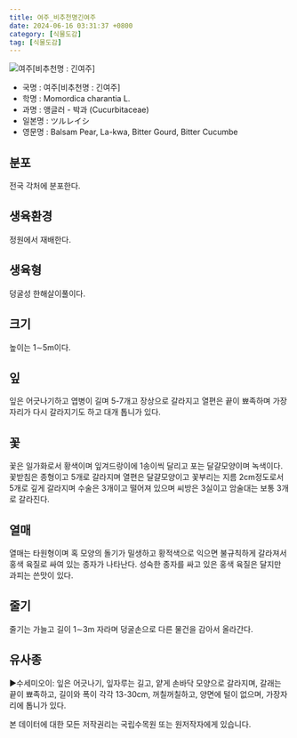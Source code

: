 ```yaml
---
title: 여주_비추천명긴여주
date: 2024-06-16 03:31:37 +0800
category: [식물도감]
tag: [식물도감]
---
```




![여주[비추천명 : 긴여주]](/fileUpload/plants/basic/Cucurbitaceae/Momordica/12165/1_th2.JPG)
- 국명 : 여주[비추천명 : 긴여주]
- 학명 : Momordica charantia L.
- 과명 : 앵글러 - 박과 (Cucurbitaceae)
- 일본명 : ツルレイシ
- 영문명 : Balsam Pear, La-kwa, Bitter Gourd, Bitter Cucumbe


## 분포
전국 각처에 분포한다.
## 생육환경
정원에서 재배한다.
## 생육형
덩굴성 한해살이풀이다.
## 크기
높이는 1∼5m이다.
## 잎
잎은 어긋나기하고 엽병이 길며 5-7개고 장상으로 갈라지고 열편은 끝이 뾰족하며 가장자리가 다시 갈라지기도 하고 대개 톱니가 있다.
## 꽃
꽃은 일가화로서 황색이며 잎겨드랑이에 1송이씩 달리고 포는 달걀모양이며 녹색이다. 꽃받침은 종형이고 5개로 갈라지며 열편은 달걀모양이고 꽃부리는 지름 2cm정도로서 5개로 깊게 갈라지며 수술은 3개이고 떨어져 있으며 씨방은 3실이고 암술대는 보통 3개로 갈라진다.
## 열매
열매는 타원형이며 혹 모양의 돌기가 밀생하고 황적색으로 익으면 불규칙하게 갈라져서 홍색 육질로 싸여 있는 종자가 나타난다. 성숙한 종자를 싸고 있은 홍색 육질은 달지만 과피는 쓴맛이 있다.
## 줄기
줄기는 가늘고 길이 1∼3m 자라며 덩굴손으로 다른 물건을 감아서 올라간다. 
## 유사종
▶수세미오이: 잎은 어긋나기, 잎자루는 길고, 얕게 손바닥 모양으로 갈라지며, 갈래는 끝이 뾰족하고, 길이와 폭이 각각 13-30cm, 꺼칠꺼칠하고, 양면에 털이 없으며, 가장자리에 톱니가 있다.






본 데이터에 대한 모든 저작권리는 국립수목원 또는 원저작자에게 있습니다.
